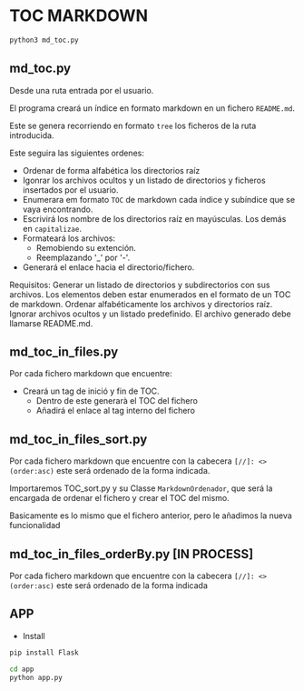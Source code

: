 # TOC MARKDOWN

```python
python3 md_toc.py
```

## md_toc.py

Desde una ruta entrada por el usuario.

El programa creará un índice en formato markdown en un fichero `README.md`.

Este se genera recorriendo en formato `tree` los ficheros de la ruta introducida.

Este seguira las siguientes ordenes:

* Ordenar de forma alfabética los directorios raíz
* Igonrar los archivos ocultos y un listado de directorios y ficheros insertados por el usuario.
* Enumerara em formato `TOC` de markdown cada índice y subíndice que se vaya encontrando.
* Escrivirá los nombre de los directorios raíz en mayúsculas. Los demás en `capitalizae`.
* Formateará los archivos:
  * Remobiendo su extención.
  * Reemplazando '_' por '-'.
* Generará el enlace hacia el directorio/fichero.

Requisitos:
Generar un listado de directorios y subdirectorios con sus archivos.
Los elementos deben estar enumerados en el formato de un TOC de markdown.
Ordenar alfabéticamente los archivos y directorios raíz.
Ignorar archivos ocultos y un listado predefinido.
El archivo generado debe llamarse README.md.


## md_toc_in_files.py

Por cada fichero markdown que encuentre:

* Creará un tag de inició y fin de TOC.
  * Dentro de este generarà el TOC del fichero
  * Añadirá el enlace al tag interno del fichero


## md_toc_in_files_sort.py

Por cada fichero markdown que encuentre con la cabecera `[//]: <> (order:asc)` este será ordenado de la forma indicada.

Importaremos TOC_sort.py y su Classe `MarkdownOrdenador`, que será la encargada de ordenar el fichero y crear el TOC del mismo.

Basicamente es lo mismo que el fichero anterior, pero le añadimos la nueva funcionalidad
 
## md_toc_in_files_orderBy.py [IN PROCESS]

Por cada fichero markdown que encuentre con la cabecera `[//]: <> (order:asc)` este será ordenado de la forma indicada


## APP

* Install
```bash
pip install Flask
```

```bash
cd app
python app.py 
```

